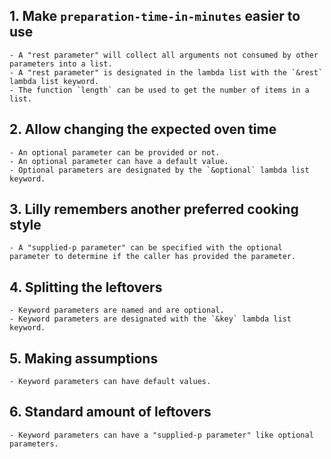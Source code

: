 ## 1. Make `preparation-time-in-minutes` easier to use

    - A "rest parameter" will collect all arguments not consumed by other parameters into a list.
    - A "rest parameter" is designated in the lambda list with the `&rest` lambda list keyword.
    - The function `length` can be used to get the number of items in a list.

## 2. Allow changing the expected oven time

    - An optional parameter can be provided or not.
    - An optional parameter can have a default value.
    - Optional parameters are designated by the `&optional` lambda list keyword.

## 3. Lilly remembers another preferred cooking style

    - A "supplied-p parameter" can be specified with the optional parameter to determine if the caller has provided the parameter.

## 4. Splitting the leftovers

    - Keyword parameters are named and are optional.
    - Keyword parameters are designated with the `&key` lambda list keyword.

## 5. Making assumptions

    - Keyword parameters can have default values.

## 6. Standard amount of leftovers

    - Keyword parameters can have a "supplied-p parameter" like optional parameters.

